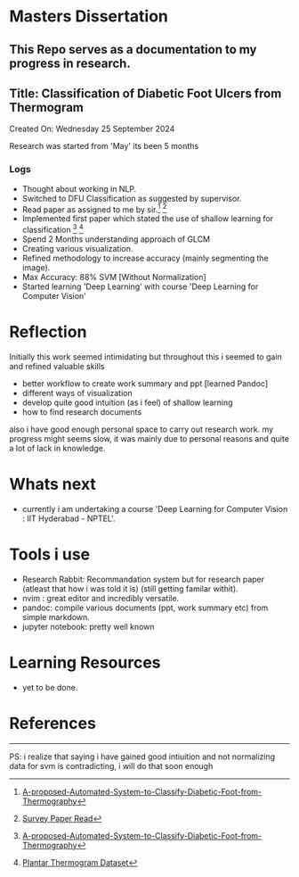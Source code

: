# Masters Dissertation

## This Repo serves as a documentation to my progress in research.
## Title: Classification of Diabetic Foot Ulcers from Thermogram

Created On: Wednesday 25 September 2024

Research was started from 'May' its been 5 months

### Logs

- Thought about working in NLP.
- Switched to DFU Classification as suggested by supervisor.
- Read paper as assigned to me by sir.[^1] [^2]
- Implemented first paper which stated the use of shallow learning for classification [^1] [^3]
- Spend 2 Months understanding approach of GLCM
- Creating various visualization.
- Refined methodology to increase accuracy (mainly segmenting the image).
- Max Accuracy: 88% SVM [Without Normalization]
- Started learning 'Deep Learning' with course 'Deep Learning for Computer Vision'


# Reflection

Initially this work seemed intimidating but throughout this i seemed to gain and refined valuable skills

- better workflow to create work summary and ppt [learned Pandoc]
- different ways of visualization
- develop quite good intuition (as i feel) of shallow learning
- how to find research documents

also i have good enough personal space to carry out research work.
my progress might seems slow, it was mainly due to personal reasons and quite a lot of lack in knowledge.


# Whats next 

- currently i am undertaking a course 'Deep Learning for Computer Vision : IIT Hyderabad - NPTEL'.


# Tools i use

- Research Rabbit: Recommandation system but for research paper (atleast that how i was told it is) (still getting familar withit).
- nvim : great editor and incredibly versatile.
- pandoc: compile various documents (ppt, work summary etc) from simple markdown.
- jupyter notebook: pretty well known

# Learning Resources

- yet to be done.

# References

[^1]: [A-proposed-Automated-System-to-Classify-Diabetic-Foot-from-Thermography](https://www.researchgate.net/profile/Marwa-Eid-5/publication/342164315_A_proposed_Automated_System_to_Classify_Diabetic_Foot_from_Thermography/links/5ee6544192851ce9e7e3a0d6/A-proposed-Automated-System-to-Classify-Diabetic-Foot-from-Thermography.pdf)
[^2]: [Survey Paper Read]()
[^3]: [Plantar Thermogram Dataset](https://ieee-dataport.org/open-access/plantar-thermogram-database-study-diabetic-foot-complications)
---

PS: i realize that saying i have gained good intiuition and not normalizing data for svm is contradicting, i will do that soon enough








